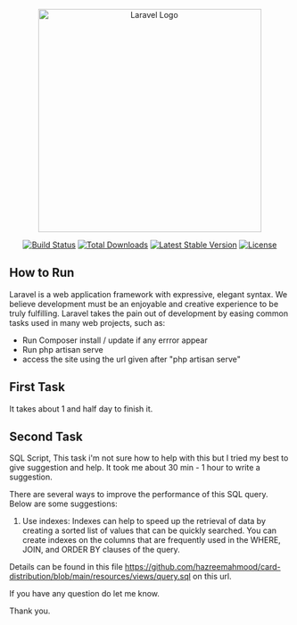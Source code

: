 <p align="center"><a href="https://laravel.com" target="_blank"><img src="https://raw.githubusercontent.com/laravel/art/master/logo-lockup/5%20SVG/2%20CMYK/1%20Full%20Color/laravel-logolockup-cmyk-red.svg" width="400" alt="Laravel Logo"></a></p>

<p align="center">
<a href="https://github.com/laravel/framework/actions"><img src="https://github.com/laravel/framework/workflows/tests/badge.svg" alt="Build Status"></a>
<a href="https://packagist.org/packages/laravel/framework"><img src="https://img.shields.io/packagist/dt/laravel/framework" alt="Total Downloads"></a>
<a href="https://packagist.org/packages/laravel/framework"><img src="https://img.shields.io/packagist/v/laravel/framework" alt="Latest Stable Version"></a>
<a href="https://packagist.org/packages/laravel/framework"><img src="https://img.shields.io/packagist/l/laravel/framework" alt="License"></a>
</p>

## How to Run

Laravel is a web application framework with expressive, elegant syntax. We believe development must be an enjoyable and creative experience to be truly fulfilling. Laravel takes the pain out of development by easing common tasks used in many web projects, such as:

- Run Composer install / update if any errror appear
- Run php artisan serve
- access the site using the url given after "php artisan serve"

## First Task
It takes about 1 and half day to finish it.

## Second Task
SQL Script, This task i'm not sure how to help with this but I tried my best to give suggestion and help. It took me about 30 min - 1 hour to write a suggestion.

There are several ways to improve the performance of this SQL query. Below are some suggestions:

1. Use indexes: Indexes can help to speed up the retrieval of data by creating a sorted list of values that can be quickly searched. You can create indexes on the columns that are frequently used in the WHERE, JOIN, and ORDER BY clauses of the query.

Details can be found in this file https://github.com/hazreemahmood/card-distribution/blob/main/resources/views/query.sql on this url.

If you have any question do let me know.

Thank you.
